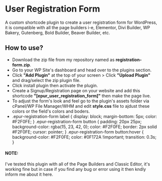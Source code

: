 # User Registration Form
<p>A custom shortcode plugin to create a user registration form for WordPress, it is compatible with all the page builders i-e, Elementor, Divi Builder, WP Bakery, Gutenberg, Bold Builder, Beaver Builder, etc.</p>
<h2>How to use?</h2>
<ul>
  <li>Download the zip file from my repository named as <b>registration-form.zip</b>.</li>
  <li>Go to your WP Site's dashboard and head over to the plugins section.</li>
  <li>Click <b>"Add Plugin"</b> at the top of your screen > Click <b>"Upload Plugin"</b> and drag/select the zip plugin file.</b></li>
  <li>Click install plugin then activate the plugin.</li>
  <li>Create a Signup/Registration page on your website and add this shortcode <b>"[epur_user_registration_form]"</b> then make the page live.</li>
  <li>To adjust the form's look and feel go to the plugin's assets folder via cPanel/WP File Manager/WHM and edit <b>style.css</b> file to ajdust these colors or the field's colors and boders.</li>
  <li>
.epur-registration-form label {
    display: block;
    margin-bottom: 5px;
    color: #F2F0FE;
}
.epur-registration-form button {
    padding: 20px 25px;
    background-color: rgba(15, 23, 42, 0);
    color: #F2F0FE;
    border: 2px solid #F2F0FE;
    cursor: pointer;
}
.epur-registration-form button:hover {
    background-color: #F2F0FE;
    color: #0F172A !important; 
    transition: 0.3s;
}
  </li>
</ul>
<h4>NOTE:</h4>
<p>I've tested this plugin with all of the Page Builders and Classic Editor, it's working fine but in case if you find any bug or error using it then kndly inform me about it here.</p>
